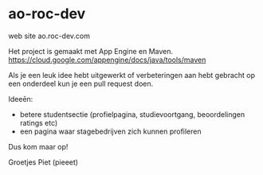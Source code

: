 # ao-roc-dev
web site ao.roc-dev.com

Het project is gemaakt met App Engine en Maven.
https://cloud.google.com/appengine/docs/java/tools/maven

Als je een leuk idee hebt uitgewerkt of verbeteringen aan hebt gebracht op een onderdeel kun je een pull
request doen.

Ideeēn:
- betere studentsectie (profielpagina, studievoortgang, beoordelingen ratings etc)
- een pagina waar stagebedrijven zich kunnen profileren

Dus kom maar op!

Groetjes
Piet (pieeet)

